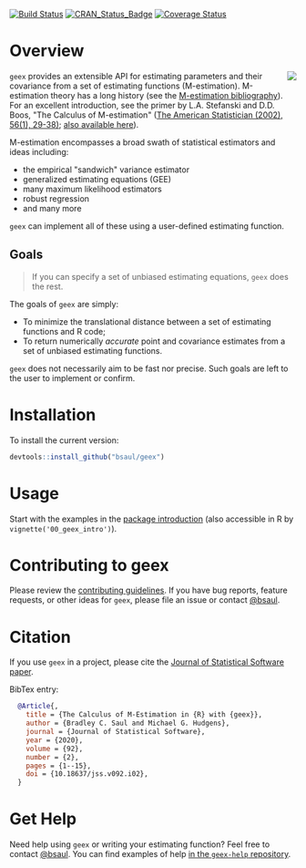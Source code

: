 [![Build Status](https://travis-ci.org/bsaul/geex.svg?branch=master)](https://travis-ci.org/bsaul/geex)
[![CRAN_Status_Badge](http://www.r-pkg.org/badges/version/geex)](https://cran.r-project.org/package=geex)
[![Coverage Status](https://img.shields.io/codecov/c/github/bsaul/geex/master.svg)](https://codecov.io/github/bsaul/geex?branch=master)

# Overview

<img src = "https://raw.githubusercontent.com/bsaul/geex/master/inst/logos/geex-icon-pocket_250x250.png" style = "float:right; padding:0 0 10px 5px">

`geex` provides an extensible API for estimating parameters and their covariance from a set of estimating functions (M-estimation). M-estimation theory has a long history (see the [M-estimation bibliography](https://bsaul.github.io/geex/articles/articles/mestimation_bib.html)). For an excellent introduction, see the primer by L.A. Stefanski and D.D. Boos,  "The Calculus of M-estimation" ([The American Statistician (2002), 56(1), 29-38)](http://www.jstor.org/stable/3087324?seq=1#page_scan_tab_contents); [also available here](http://www4.stat.ncsu.edu/~boos/papers/mest6.pdf)).

M-estimation encompasses a broad swath of statistical estimators and ideas including:

* the empirical "sandwich" variance estimator
* generalized estimating equations (GEE)
* many maximum likelihood estimators
* robust regression
* and many more

`geex` can implement all of these using a user-defined estimating function.

## Goals

> If you can specify a set of unbiased estimating equations, `geex` does the rest.

The goals of `geex` are simply:

* To minimize the translational distance between a set of estimating functions and R code;
* To return numerically *accurate* point and covariance estimates from a set of unbiased estimating functions.

`geex` does not necessarily aim to be fast nor precise. Such goals are left to the user to implement or confirm.

# Installation

To install the current version:

```r
devtools::install_github("bsaul/geex")
```

# Usage

Start with the examples in the [package introduction](https://bsaul.github.io/geex/articles/v00_geex_intro.html) (also accessible in R by `vignette('00_geex_intro')`).

# Contributing to geex

Please review the [contributing guidelines](https://github.com/bsaul/geex/blob/master/CONTRIBUTING.md). If you have bug reports, feature requests, or other ideas for `geex`, please file an issue or contact [@bsaul](https://github.com/bsaul).

# Citation

If you use `geex` in a project,
please cite the 
[Journal of Statistical Software paper](https://www.jstatsoft.org/article/view/v092i02).

BibTex entry:

```bib
  @Article{,
    title = {The Calculus of M-Estimation in {R} with {geex}},
    author = {Bradley C. Saul and Michael G. Hudgens},
    journal = {Journal of Statistical Software},
    year = {2020},
    volume = {92},
    number = {2},
    pages = {1--15},
    doi = {10.18637/jss.v092.i02},
  }
```

# Get Help

Need help using `geex` or writing your estimating function?
Feel free to contact [@bsaul](https://github.com/bsaul).
You can find examples of help [in the `geex-help` repository](https://gitlab.com/bsaul/geex-help).
